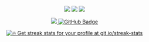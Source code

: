 <p align="center">
<a href = "https://www.linkedin.com/in/ahmad-saman-513087201/" target="_blank"><img src="https://img.icons8.com/fluent/48/000000/linkedin.png"/></a>
<a href = "https://twitter.com/ahmadweisi" target="_blank"><img src="https://img.icons8.com/fluent/48/000000/twitter.png"/></a>
<a href = "https://www.instagram.com/ahmadweisi/" target="_blank"><img src="https://img.icons8.com/fluent/48/000000/instagram-new.png"/></a>
</p>


<p align="center">
<a href="https://github.com/Meghna-DAS/github-profile-views-counter">
    <img src="https://komarev.com/ghpvc/?username=AhmadSaman">
</a>
<a href="https://github.com/AhmadSaman?tab=followers"><img src="https://img.shields.io/github/followers/AhmadSaman?label=Followers&style=social" alt="GitHub Badge"></a>
</p>


<p align="center">
    <a href="https://github.com/SubhamRaoniar28/github-readme-streak-stats">
        <img title="🔥 Get streak stats for your profile at git.io/streak-stats" src="https://github-readme-streak-stats.herokuapp.com/?user=AhmadSaman&theme=black-ice&hide_border=true&stroke=0000&background=060A0CD0"/>
        

        
